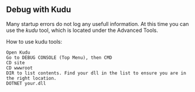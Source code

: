 ## Debug with Kudu

Many startup errors do not log any usefull information. At this time you can use the *kudu* tool, which is located under the Advanced Tools.

How to use kudu tools:
```
Open Kudu
Go to DEBUG CONSOLE (Top Menu), then CMD
CD site
CD wwwroot
DIR to list contents. Find your dll in the list to ensure you are in the right location.
DOTNET your.dll
```

